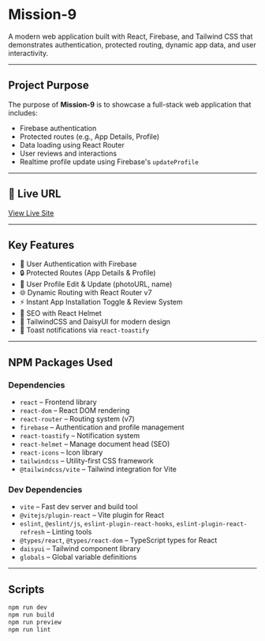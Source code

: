 # Mission-9

A modern web application built with React, Firebase, and Tailwind CSS that demonstrates authentication, protected routing, dynamic app data, and user interactivity.

---

## Project Purpose

The purpose of **Mission-9** is to showcase a full-stack web application that includes:

- Firebase authentication
- Protected routes (e.g., App Details, Profile)
- Data loading using React Router
- User reviews and interactions
- Realtime profile update using Firebase's `updateProfile`

---

## 🔗 Live URL

[View Live Site](https://mission-9-870a0.web.app)

---

## Key Features

- 🔐 User Authentication with Firebase
- 🔒 Protected Routes (App Details & Profile)
- 👤 User Profile Edit & Update (photoURL, name)
- 🌐 Dynamic Routing with React Router v7
- ⚡ Instant App Installation Toggle & Review System
- 🧠 SEO with React Helmet
- 🎨 TailwindCSS and DaisyUI for modern design
- 🔔 Toast notifications via `react-toastify`

---

## NPM Packages Used

### **Dependencies**

- `react` – Frontend library
- `react-dom` – React DOM rendering
- `react-router` – Routing system (v7)
- `firebase` – Authentication and profile management
- `react-toastify` – Notification system
- `react-helmet` – Manage document head (SEO)
- `react-icons` – Icon library
- `tailwindcss` – Utility-first CSS framework
- `@tailwindcss/vite` – Tailwind integration for Vite

### **Dev Dependencies**

- `vite` – Fast dev server and build tool
- `@vitejs/plugin-react` – Vite plugin for React
- `eslint`, `@eslint/js`, `eslint-plugin-react-hooks`, `eslint-plugin-react-refresh` – Linting tools
- `@types/react`, `@types/react-dom` – TypeScript types for React
- `daisyui` – Tailwind component library
- `globals` – Global variable definitions

---

## Scripts

```bash
npm run dev
npm run build
npm run preview
npm run lint
```
